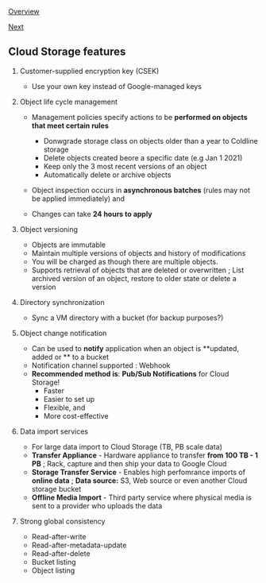 [Overview](https://github.com/paulowe/gcp/blob/main/readme.md)

[Next](https://github.com/paulowe/gcp/blob/main/cloud-storage.md)

## Cloud Storage features

1. Customer-supplied encryption key (CSEK)
    - Use your own key instead of Google-managed keys

2. Object life cycle management
    - Management policies specify actions to be **performed on objects that meet certain rules**
        - Donwgrade storage class on objects older than a year to Coldline storage
        - Delete objects created beore a specific date (e.g Jan 1 2021)
        - Keep only the 3 most recent versions of an object
        - Automatically delete or archive objects

    - Object inspection occurs in **asynchronous batches** (rules may not be applied immediately) and
    - Changes can take **24 hours to apply** 

3. Object versioning
    - Objects are immutable
    - Maintain multiple versions of objects and history of modifications
    - You will be charged as though there are multiple objects.
    - Supports retrieval of objects that are deleted or overwritten ; List archived version of an object, restore to older state or delete a version

4. Directory synchronization
    - Sync a VM directory with a bucket (for backup purposes?)

5. Object change notification
    - Can be used to **notify** application when an object is **updated, added or ** to a bucket
    - Notification channel supported : Webhook
    - **Recommended method is**: **Pub/Sub Notifications** for Cloud Storage! 
        - Faster
        - Easier to set up
        - Flexible, and
        - More cost-effective   

6. Data import services
    - For large data import to Cloud Storage (TB, PB scale data)
    - **Transfer Appliance** - Hardware appliance to transfer **from 100 TB - 1 PB** ; Rack, capture and then ship your data to Google Cloud
    - **Storage Transfer Service** - Enables high perfomrance imports of **online data** ; **Data source:** S3, Web source or even another Cloud storage bucket
    - **Offline Media Import** - Third party service where physical media is sent to a provider who uploads the data

7. Strong global consistency
    - Read-after-write
    - Read-after-metadata-update
    - Read-after-delete
    - Bucket listing
    - Object listing
